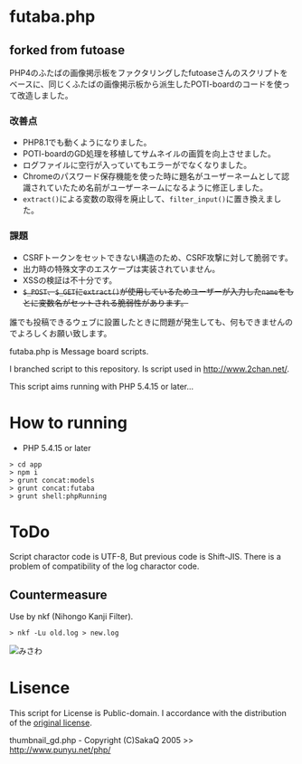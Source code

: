 # futaba.php

## forked from futoase

PHP4のふたばの画像掲示板をファクタリングしたfutoaseさんのスクリプトをベースに、同じくふたばの画像掲示板から派生したPOTI-boardのコードを使って改造しました。

### 改善点
- PHP8.1でも動くようになりました。
- POTI-boardのGD処理を移植してサムネイルの画質を向上させました。
- ログファイルに空行が入っていてもエラーがでなくなりました。
- Chromeのパスワード保存機能を使った時に題名がユーザーネームとして認識されていたため名前がユーザーネームになるように修正しました。
- `extract()`による変数の取得を廃止して、`filter_input()`に置き換えました。

### 課題
- CSRFトークンをセットできない構造のため、CSRF攻撃に対して脆弱です。
- 出力時の特殊文字のエスケープは実装されていません。
- XSSの検証は不十分です。
- ~~`$_POST`、`$_GET`に`extract()`が使用しているためユーザーが入力した`name`をもとに変数名がセットされる脆弱性があります。~~  

誰でも投稿できるウェブに設置したときに問題が発生しても、何もできませんのでよろしくお願い致します。  

futaba.php is Message board scripts.  

I branched script to this repository.
Is script used in http://www.2chan.net/.

This script aims running with PHP 5.4.15 or later...

# How to running
- PHP 5.4.15 or later
```
> cd app
> npm i
> grunt concat:models
> grunt concat:futaba
> grunt shell:phpRunning
```

# ToDo

Script charactor code is UTF-8, But previous code is Shift-JIS. 
There is a problem of compatibility of the log charactor code.

## Countermeasure

Use by nkf (Nihongo Kanji Filter).

```
> nkf -Lu old.log > new.log
```
![みさわ](http://jigokuno.img.jugem.jp/20090928_1487687.gif)

# Lisence

This script for License is Public-domain.
I accordance with the distribution of the [original license](http://www.2chan.net/script/).

thumbnail_gd.php - Copyright (C)SakaQ 2005 >> http://www.punyu.net/php/
